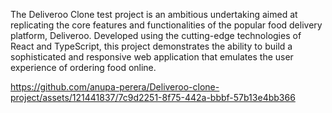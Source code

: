 The Deliveroo Clone test project is an ambitious undertaking aimed at replicating the core features and functionalities of the popular food delivery platform, Deliveroo. Developed using the cutting-edge technologies of React and TypeScript, this project demonstrates the ability to build a sophisticated and responsive web application that emulates the user experience of ordering food online.


https://github.com/anupa-perera/Deliveroo-clone-project/assets/121441837/7c9d2251-8f75-442a-bbbf-57b13e4bb366





